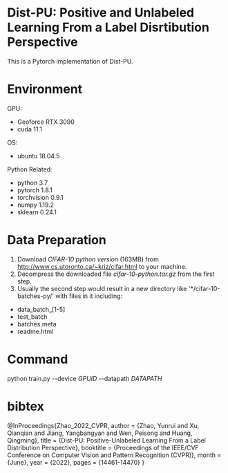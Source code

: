 # Dist-PU: Positive and Unlabeled Learning From a Label Disrtibution Perspective
This is a Pytorch implementation of Dist-PU.

# Environment
GPU:
- Geoforce RTX 3090
- cuda 11.1

OS:
- ubuntu 18.04.5

Python Related:
- python 3.7
- pytorch 1.8.1
- torchvision 0.9.1
- numpy 1.19.2
- sklearn 0.24.1

# Data Preparation 
1. Download *CIFAR-10 python version* (163MB) from http://www.cs.utoronto.ca/~kriz/cifar.html to your machine.
2. Decompress the downloaded file *cifar-10-python.tar.gz* from the first step.
3. Usually the second step would result in a new directory like '*/cifar-10-batches-py/' with files in it including:
- data_batch_[1-5]
- test_batch
- batches.meta
- readme.html

# Command
python train.py --device *GPUID* --datapath *DATAPATH*

# bibtex
@InProceedings{Zhao_2022_CVPR,
    author    = {Zhao, Yunrui and Xu, Qianqian and Jiang, Yangbangyan and Wen, Peisong and Huang, Qingming},
    title     = {Dist-PU: Positive-Unlabeled Learning From a Label Distribution Perspective},
    booktitle = {Proceedings of the IEEE/CVF Conference on Computer Vision and Pattern Recognition (CVPR)},
    month     = {June},
    year      = {2022},
    pages     = {14461-14470}
}